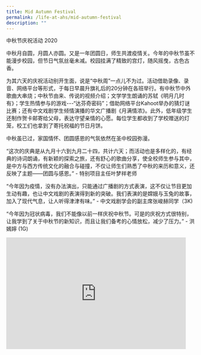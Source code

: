 ```yaml
---
title: Mid Autumn Festival
permalink: /life-at-ahs/mid-autumn-festival
description: ""
---
```

中秋节庆祝活动 2020

中秋月自圆，月圆人亦圆。又是一年团圆日，师生共渡疫情关。今年的中秋节虽不能漫步校园，但节日气氛丝毫未减。校园挂满了精致的宫灯，随风摇曳，古色古香。

为其六天的庆祝活动别开生面，说是“中秋周”一点儿不为过。活动借助录像、录音、网络平台等形式，于每日早晨升旗礼后的20分钟在各班举行。有中秋节中外歌曲大串烧；中秋节由来、传说的视频介绍；文学学生朗诵的苏轼《明月几时有》；学生热情参与的游戏---“达芬奇密码”；借助网络平台Kahoot举办的猜灯谜比赛；还有中文戏剧学生倾情演播的华文广播剧《月满情浓》。此外，低年级学生还制作贺卡邮寄给父母，表达守望亲情的心愿。每位学生都收到了学校赠送的灯笼，校工们也拿到了寄托祝福的节日月饼。

中秋虽已过，家国情怀、团圆感恩的气氛依然在圣中校园弥漫。

“这次的庆典是从九月十六到九月二十四，共计六天；而活动也是多样化的，有经典的诗词朗诵，有新颖的探索之旅，还有舒心的歌曲分享，使全校师生参与其中，是中方与西方传统文化的融合与碰撞，不仅让师生们熟悉了中秋的来历和意义，还反映了主题——团圆与感恩。” - 特别项目主任叶梦祥老师

“今年因为疫情，没有办法演出，只能通过广播剧的方式表演，这不仅让节目更加生动有趣，也让中文戏剧的表演得到新的突破。我们表演的是嫦娥与玉兔的故事，加入了现代气息，让人听得津津有味。” - 中文戏剧学会的副主席张峻赫同学（3K)

“今年因为冠状病毒，我们不能像以前一样庆祝中秋节。可是的庆祝方式很特别，让我学到了关于中秋节的新知识，而且让我们备考的心情放松，减少了压力。” - 洪嫣嬣 (1G)

<iframe allowfullscreen="true" height="299" width="480" frameborder="0" src="https://docs.google.com/presentation/d/e/2PACX-1vREXgRP02_XARvogzIEkrEuMfM7EhDJDapBmuPPO0X49Apc_CcA0y04fw50dVdxUMWsVoJME0pGxEIC/embed?start=false&amp;loop=false&amp;delayms=3000"></iframe>